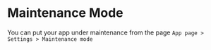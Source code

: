 # Maintenance Mode

You can put your app under maintenance from the page `App page > Settings > Maintenance mode`